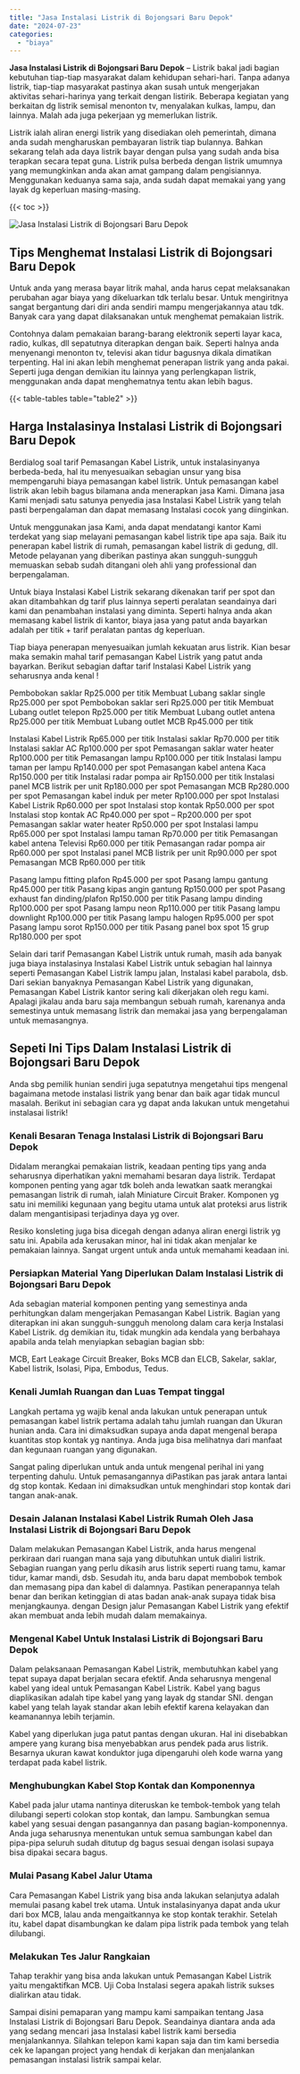 ```yaml
---
title: "Jasa Instalasi Listrik di Bojongsari Baru Depok"
date: "2024-07-23"
categories: 
  - "biaya"
---
```


**Jasa Instalasi Listrik di Bojongsari Baru Depok** – Listrik bakal jadi bagian kebutuhan tiap-tiap masyarakat dalam kehidupan sehari-hari. Tanpa adanya listrik, tiap-tiap masyarakat pastinya akan susah untuk mengerjakan aktivitas sehari-harinya yang terkait dengan listirik. Beberapa kegiatan yang berkaitan dg listrik semisal menonton tv, menyalakan kulkas, lampu, dan lainnya. Malah ada juga pekerjaan yg memerlukan listrik.

Listrik ialah aliran energi listrik yang disediakan oleh pemerintah, dimana anda sudah mengharuskan pembayaran listrik tiap bulannya. Bahkan sekarang telah ada daya listrik bayar dengan pulsa yang sudah anda bisa terapkan secara tepat guna. Listrik pulsa berbeda dengan listrik umumnya yang memungkinkan anda akan amat gampang dalam pengisiannya. Menggunakan keduanya sama saja, anda sudah dapat memakai yang yang layak dg keperluan masing-masing.

{{< toc >}}

![Jasa Instalasi Listrik di Bojongsari Baru Depok](/images/instalasi-listrik-murah15.png)

## Tips Menghemat Instalasi Listrik di Bojongsari Baru Depok

Untuk anda yang merasa bayar litrik mahal, anda harus cepat melaksanakan perubahan agar biaya yang dikeluarkan tdk terlalu besar. Untuk mengiritnya sangat bergantung dari diri anda sendiri mampu mengerjakannya atau tdk. Banyak cara yang dapat dilaksanakan untuk menghemat pemakaian listrik.

Contohnya dalam pemakaian barang-barang elektronik seperti layar kaca, radio, kulkas, dll sepatutnya diterapkan dengan baik. Seperti halnya anda menyenangi menonton tv, televisi akan tidur bagusnya dikala dimatikan terpenting. Hal ini akan lebih menghemat penerapan listrik yang anda pakai. Seperti juga dengan demikian itu lainnya yang perlengkapan listrik, menggunakan anda dapat menghematnya tentu akan lebih bagus.

{{< table-tables table="table2" >}}

## Harga Instalasinya Instalasi Listrik di Bojongsari Baru Depok

Berdialog soal tarif Pemasangan Kabel Listrik, untuk instalasinyanya berbeda-beda, hal itu menyesuaikan sebagian unsur yang bisa mempengaruhi biaya pemasangan kabel listrik. Untuk pemasangan kabel listrik akan lebih bagus bilamana anda menerapkan jasa Kami. Dimana jasa Kami menjadi satu satunya penyedia jasa Instalasi Kabel Listrik yang telah pasti berpengalaman dan dapat memasang Instalasi cocok yang diinginkan.

Untuk menggunakan jasa Kami, anda dapat mendatangi kantor Kami terdekat yang siap melayani pemasangan kabel listrik tipe apa saja. Baik itu penerapan kabel listrik di rumah, pemasangan kabel listrik di gedung, dll. Metode pelayanan yang diberikan pastinya akan sungguh-sungguh memuaskan sebab sudah ditangani oleh ahli yang professional dan berpengalaman.

Untuk biaya Instalasi Kabel Listrik sekarang dikenakan tarif per spot dan akan ditambahkan dg tarif plus lainnya seperti peralatan seandainya dari kami dan penambahan instalasi yang diminta. Seperti halnya anda akan memasang kabel listrik di kantor, biaya jasa yang patut anda bayarkan adalah per titik + tarif peralatan pantas dg keperluan.

Tiap biaya penerapan menyesuaikan jumlah kekuatan arus listrik. Kian besar maka semakin mahal tarif pemasangan Kabel Listrik yang patut anda bayarkan. Berikut sebagian daftar tarif Instalasi Kabel Listrik yang seharusnya anda kenal !

Pembobokan saklar Rp25.000 per titik Membuat Lubang saklar single Rp25.000 per spot Pembobokan saklar seri Rp25.000 per titik Membuat Lubang outlet telepon Rp25.000 per titik Membuat Lubang outlet antena Rp25.000 per titik Membuat Lubang outlet MCB Rp45.000 per titik

Instalasi Kabel Listrik Rp65.000 per titik Instalasi saklar Rp70.000 per titik Instalasi saklar AC Rp100.000 per spot Pemasangan saklar water heater Rp100.000 per titik Pemasangan lampu Rp100.000 per titik Instalasi lampu taman per lampu Rp140.000 per spot Pemasangan kabel antena Kaca Rp150.000 per titik Instalasi radar pompa air Rp150.000 per titik Instalasi panel MCB listrik per unit Rp180.000 per spot Pemasangan MCB Rp280.000 per spot Pemasangan kabel induk per meter Rp100.000 per spot Instalasi Kabel Listrik Rp60.000 per spot Instalasi stop kontak Rp50.000 per spot Instalasi stop kontak AC Rp40.000 per spot – Rp200.000 per spot Pemasangan saklar water heater Rp50.000 per spot Instalasi lampu Rp65.000 per spot Instalasi lampu taman Rp70.000 per titik Pemasangan kabel antena Televisi Rp60.000 per titik Pemasangan radar pompa air Rp60.000 per spot Instalasi panel MCB listrik per unit Rp90.000 per spot Pemasangan MCB Rp60.000 per titik

Pasang lampu fitting plafon Rp45.000 per spot Pasang lampu gantung Rp45.000 per titik Pasang kipas angin gantung Rp150.000 per spot Pasang exhaust fan dinding/plafon Rp150.000 per titik Pasang lampu dinding Rp100.000 per spot Pasang lampu neon Rp110.000 per titik Pasang lampu downlight Rp100.000 per titik Pasang lampu halogen Rp95.000 per spot Pasang lampu sorot Rp150.000 per titik Pasang panel box spot 15 grup Rp180.000 per spot

Selain dari tarif Pemasangan Kabel Listrik untuk rumah, masih ada banyak juga biaya instalasinya Instalasi Kabel Listrik untuk sebagian hal lainnya seperti Pemasangan Kabel Listrik lampu jalan, Instalasi kabel parabola, dsb. Dari sekian banyaknya Pemasangan Kabel Listrik yang digunakan, Pemasangan Kabel Listrik kantor sering kali dikerjakan oleh regu kami. Apalagi jikalau anda baru saja membangun sebuah rumah, karenanya anda semestinya untuk memasang listrik dan memakai jasa yang berpengalaman untuk memasangnya.

## Sepeti Ini Tips Dalam Instalasi Listrik di Bojongsari Baru Depok


Anda sbg pemilik hunian sendiri juga sepatutnya mengetahui tips mengenal bagaimana metode instalasi listrik yang benar dan baik agar tidak muncul masalah. Berikut ini sebagian cara yg dapat anda lakukan untuk mengetahui instalasai listrik!

### Kenali Besaran Tenaga Instalasi Listrik di Bojongsari Baru Depok

Didalam merangkai pemakaian listrik, keadaan penting tips yang anda seharusnya diperhatikan yakni memahami besaran daya listrik. Terdapat komponen penting yang agar tdk boleh anda lewatkan saatk merangkai pemasangan listrik di rumah, ialah Miniature Circuit Braker. Komponen yg satu ini memiliki kegunaan yang begitu utama untuk alat proteksi arus listrik dalam mengantisipasi terjadinya daya yg over.

Resiko konsleting juga bisa dicegah dengan adanya aliran energi listrik yg satu ini. Apabila ada kerusakan minor, hal ini tidak akan menjalar ke pemakaian lainnya. Sangat urgent untuk anda untuk memahami keadaan ini.

### Persiapkan Material Yang Diperlukan Dalam Instalasi Listrik di Bojongsari Baru Depok

Ada sebagian material komponen penting yang semestinya anda perhitungkan dalam mengerjakan Pemasangan Kabel Listrik. Bagian yang diterapkan ini akan sungguh-sungguh menolong dalam cara kerja Instalasi Kabel Listrik. dg demikian itu, tidak mungkin ada kendala yang berbahaya apabila anda telah menyiapkan sebagian bagian sbb:

MCB, Eart Leakage Circuit Breaker, Boks MCB dan ELCB, Sakelar, saklar, Kabel listrik, Isolasi, Pipa, Embodus, Tedus.

### Kenali Jumlah Ruangan dan Luas Tempat tinggal

Langkah pertama yg wajib kenal anda lakukan untuk penerapan untuk pemasangan kabel listrik pertama adalah tahu jumlah ruangan dan Ukuran hunian anda. Cara ini dimaksudkan supaya anda dapat mengenal berapa kuantitas stop kontak yg nantinya. Anda juga bisa melihatnya dari manfaat dan kegunaan ruangan yang digunakan.

Sangat paling diperlukan untuk anda untuk mengenal perihal ini yang terpenting dahulu. Untuk pemasangannya diPastikan pas jarak antara lantai dg stop kontak. Kedaan ini dimaksudkan untuk menghindari stop kontak dari tangan anak-anak.

### Desain Jalanan Instalasi Kabel Listrik Rumah Oleh Jasa Instalasi Listrik di Bojongsari Baru Depok

Dalam melakukan Pemasangan Kabel Listrik, anda harus mengenal perkiraan dari ruangan mana saja yang dibutuhkan untuk dialiri listrik. Sebagian ruangan yang perlu dikasih arus listrik seperti ruang tamu, kamar tidur, kamar mandi, dsb. Sesudah itu, anda baru dapat membobok tembok dan memasang pipa dan kabel di dalamnya. Pastikan penerapannya telah benar dan berikan ketinggian di atas badan anak-anak supaya tidak bisa menjangkaunya. dengan Design jalur Pemasangan Kabel Listrik yang efektif akan membuat anda lebih mudah dalam memakainya.

### Mengenal Kabel Untuk Instalasi Listrik di Bojongsari Baru Depok

Dalam pelaksanaan Pemasangan Kabel Listrik, membutuhkan kabel yang tepat supaya dapat berjalan secara efektif. Anda seharusnya mengenal kabel yang ideal untuk Pemasangan Kabel Listrik. Kabel yang bagus diaplikasikan adalah tipe kabel yang yang layak dg standar SNI. dengan kabel yang telah layak standar akan lebih efektif karena kelayakan dan keamanannya lebih terjamin.

Kabel yang diperlukan juga patut pantas dengan ukuran. Hal ini disebabkan ampere yang kurang bisa menyebabkan arus pendek pada arus listrik. Besarnya ukuran kawat konduktor juga dipengaruhi oleh kode warna yang terdapat pada kabel listrik.

### Menghubungkan Kabel Stop Kontak dan Komponennya

Kabel pada jalur utama nantinya diteruskan ke tembok-tembok yang telah dilubangi seperti colokan stop kontak, dan lampu. Sambungkan semua kabel yang sesuai dengan pasangannya dan pasang bagian-komponennya. Anda juga seharusnya menentukan untuk semua sambungan kabel dan pipa-pipa seluruh sudah ditutup dg bagus sesuai dengan isolasi supaya bisa dipakai secara bagus.

### Mulai Pasang Kabel Jalur Utama

Cara Pemasangan Kabel Listrik yang bisa anda lakukan selanjutya adalah memulai pasang kabel trek utama. Untuk instalasinyanya dapat anda ukur dari box MCB, lalau anda mengaitkannya ke stop kontak terakhir. Setelah itu, kabel dapat disambungkan ke dalam pipa listrik pada tembok yang telah dilubangi.

### Melakukan Tes Jalur Rangkaian

Tahap terakhir yang bisa anda lakukan untuk Pemasangan Kabel Listrik yaitu mengaktifkan MCB. Uji Coba Instalasi segera apakah listrik sukses dialirkan atau tidak.

Sampai disini pemaparan yang mampu kami sampaikan tentang Jasa Instalasi Listrik di Bojongsari Baru Depok. Seandainya diantara anda ada yang sedang mencari jasa Instalasi kabel listrik kami bersedia menjalankannya. Silahkan telepon kami kapan saja dan tim kami bersedia cek ke lapangan project yang hendak di kerjakan dan menjalankan pemasangan instalasi listrik sampai kelar.
